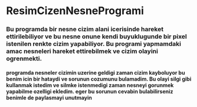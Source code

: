 # ResimCizenNesneProgrami

### Bu programda bir nesne cizim alani icerisinde hareket ettirilebiliyor ve bu nesne onune kendi buyuklugunde bir pixel istenilen renkte cizim yapabiliyor. Bu programi yapmamdaki amac nesneleri hareket ettirebilmek ve cizim olayini ogrenmekti.

#### programda nesneler cizimin uzerine geldigi zaman cizim kayboluyor bu benim icin bir hataydi ve sorunun cozumunu bulamadim. Bu olayi silgi gibi kullanmak istedim ve silmke istenmedigi zaman nesneyi gorunmek yapabilme ozelligi ekledim. eger bu sorunun cevabin bulabilirseniz benimle de paylasmayi unutmayin
